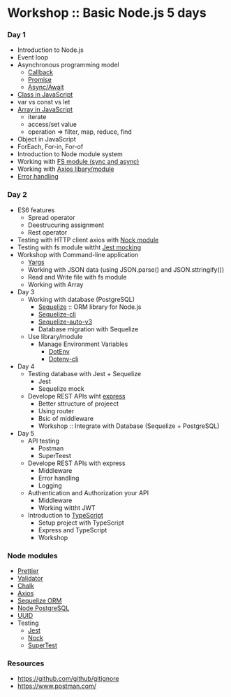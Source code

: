 # Workshop :: Basic Node.js 5 days
### Day 1
  * Introduction to Node.js
  * Event loop
  * Asynchronous programming model
    * [Callback](https://javascript.info/callbacks)
    * [Promise](https://developer.mozilla.org/en-US/docs/Web/JavaScript/Reference/Global_Objects/Promise)
    * [Async/Await](https://developer.mozilla.org/en-US/docs/Web/JavaScript/Reference/Statements/async_function)
  * [Class in JavaScript](https://developer.mozilla.org/en-US/docs/Web/JavaScript/Reference/Classes)
  * var vs const vs let
  * [Array in JavaScript](https://developer.mozilla.org/en-US/docs/Web/JavaScript/Reference/Global_Objects/Array)
    * iterate
    * access/set value
    * operation => filter, map, reduce, find
  * Object in JavaScript
  * ForEach, For-in, For-of
  * Introduction to Node module system
  * Working with [FS module (sync and async)](https://nodejs.org/api/fs.html)
  * Working with [Axios libary/module](https://github.com/axios/axios)
  * [Error handling](https://nodejs.org/api/errors.html)
### Day 2
  * ES6 features
    * Spread operator
    * Deestrucuring assignment
    * Rest operator
  * Testing with HTTP client axios with [Nock module](https://github.com/nock/nock)
  * Testing with fs module wittht [Jest mocking](https://jestjs.io/docs/en/manual-mocks)
  * Workshop with Command-line application
    * [Yargs](https://github.com/yargs/yargs)
    * Working with JSON data (using JSON.parse() and JSON.sttringify())
    * Read and Write file with fs module
    * Working with Array
* Day 3
    * Working with database (PostgreSQL)
      * [Sequelize](https://sequelize.org/) :: ORM library for Node.js
      * [Sequelize-cli](https://github.com/sequelize/cli)
      * [Sequelize-auto-v3](https://www.npmjs.com/package/sequelize-auto-v3)
      * Database migration with Sequelize
    * Use library/module
      * Manage Environment Variables
        * [DotEnv](https://www.npmjs.com/package/dotenv)
        * [Dotenv-cli](https://www.npmjs.com/package/dotenv-cli)
* Day 4
  * Testing database with Jest + Sequelize
    * Jest
    * Sequelize mock
  * Develope REST APIs wiht [express](https://expressjs.com/)
    * Better sttructure of projeect
    * Using router
    * Bsic of middleware 
    * Workshop :: Integrate with Database (Sequelize + PostgreSQL)
* Day 5
    * API testing
      * Postman
      * SuperTeest
    * Develope REST APIs with express
      * Middleware
      * Error handling
      * Logging
    * Authentication and Authorization your API
      * Middleware
      * Working wittht JWT
    * Introduction to [TypeScript](https://www.typescriptlang.org/)
      * Setup project with TypeScript
      * Express and TypeScript
      * Workshop
      

### Node modules
* [Prettier](https://prettier.io/)
* [Validator](https://www.npmjs.com/package/validator)
* [Chalk](https://www.npmjs.com/package/chalk)
* [Axios](https://github.com/axios/axios)
* [Sequelize ORM](https://sequelize.org/)
* [Node PostgreSQL](https://node-postgres.com/)
* [UUID](https://www.npmjs.com/package/uuid)
* Testing
  * [Jest](https://jestjs.io/)
  * [Nock](https://github.com/nock/nock)
  * [SuperTest](https://github.com/visionmedia/supertest)

### Resources
* https://github.com/github/gitignore
* https://www.postman.com/
